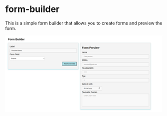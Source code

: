# form-builder

This is a simple form builder that allows you to create forms and preview the form.

![form-builder](./image.png)